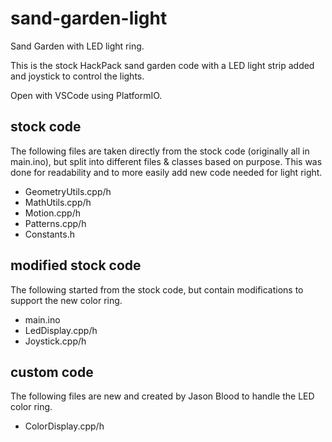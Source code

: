 # sand-garden-light
Sand Garden with LED light ring.

This is the stock HackPack sand garden code with a LED light strip added and joystick to control the lights.

Open with VSCode using PlatformIO.

## stock code
The following files are taken directly from the stock code (originally all in main.ino), but split into different files & classes based on purpose. This was done for readability and to more easily add new code needed for light right.
- GeometryUtils.cpp/h
- MathUtils.cpp/h
- Motion.cpp/h
- Patterns.cpp/h
- Constants.h

## modified stock code
The following started from the stock code, but contain modifications to support the new color ring.
- main.ino
- LedDisplay.cpp/h
- Joystick.cpp/h

## custom code
The following files are new and created by Jason Blood to handle the LED color ring.
- ColorDisplay.cpp/h
